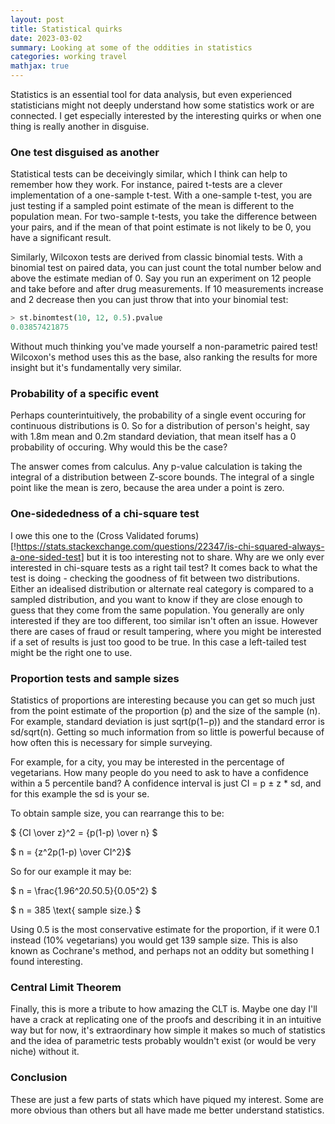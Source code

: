 ```yaml
---
layout: post
title: Statistical quirks
date: 2023-03-02
summary: Looking at some of the oddities in statistics
categories: working travel
mathjax: true
---
```


Statistics is an essential tool for data analysis, but even experienced statisticians might not deeply understand how some statistics work or are connected. I get especially interested by the interesting quirks or when one thing is really another in disguise.

### One test disguised as another

Statistical tests can be deceivingly similar, which I think can help to remember how they work. For instance, paired t-tests are a clever implementation of a one-sample t-test. With a one-sample t-test, you are just testing if a sampled point estimate of the mean is different to the population mean. For two-sample t-tests, you take the difference between your pairs, and if the mean of that point estimate is not likely to be 0, you have a significant result.

Similarly, Wilcoxon tests are derived from classic binomial tests. With a binomial test on paired data, you can just count the total number below and above the estimate median of 0. Say you run an experiment on 12 people and take before and after drug measurements. If 10 measurements increase and 2 decrease then you can just throw that into your binomial test:

```python
> st.binomtest(10, 12, 0.5).pvalue
0.03857421875
```

Without much thinking you've made yourself a non-parametric paired test! Wilcoxon's method uses this as the base, also ranking the results for more insight but it's fundamentally very similar.


### Probability of a specific event
Perhaps counterintuitively, the probability of a single event occuring for continuous distributions is 0. So for a distribution of person's height, say with 1.8m mean and 0.2m standard deviation, that mean itself has a 0 probability of occuring. Why would this be the case?

The answer comes from calculus. Any p-value calculation is taking the integral of a distribution between Z-score bounds. The integral of a single point like the mean is zero, because the area under a point is zero.

### One-sidededness of a chi-square test
I owe this one to the (Cross Validated forums)[!https://stats.stackexchange.com/questions/22347/is-chi-squared-always-a-one-sided-test] but it is too interesting not to share. Why are we only ever interested in chi-square tests as a right tail test? It comes back to what the test is doing - checking the goodness of fit between two distributions. Either an idealised distribution or alternate real category is compared to a sampled distribution, and you want to know if they are close enough to guess that they come from the same population. You generally are only interested if they are too different, too similar isn't often an issue. However there are cases of fraud or result tampering, where you might be interested if a set of results is just too good to be true. In this case a left-tailed test might be the right one to use.

### Proportion tests and sample sizes
Statistics of proportions are interesting because you can get so much just from the point estimate of the proportion (p) and the size of the sample (n). For example, standard deviation is just sqrt(p(1−p)) and the standard error is sd/sqrt(n). Getting so much information from so little is powerful because of how often this is necessary for simple surveying.

For example, for a city, you may be interested in the percentage of vegetarians. How many people do you need to ask to have a confidence within a 5 percentile band? A confidence interval is just CI = p ± z * sd, and for this example the sd is your se.

To obtain sample size, you can rearrange this to be:

$ {CI \over z}^2 = {p(1-p) \over n} $

$ n = {z^2p(1-p) \over CI^2}$

So for our example it may be:

$ n = \frac{1.96^2*0.5*0.5}{0.05^2} $

$ n = 385 \text{ sample size.} $

Using 0.5 is the most conservative estimate for the proportion, if it were 0.1 instead (10% vegetarians) you would get 139 sample size. This is also known as Cochrane's method, and perhaps not an oddity but something I found interesting.


### Central Limit Theorem
Finally, this is more a tribute to how amazing the CLT is. Maybe one day I'll have a crack at replicating one of the proofs and describing it in an intuitive way but for now, it's extraordinary how simple it makes so much of statistics and the idea of parametric tests probably wouldn't exist (or would be very niche) without it.


### Conclusion
These are just a few parts of stats which have piqued my interest. Some are more obvious than others but all have made me better understand statistics.